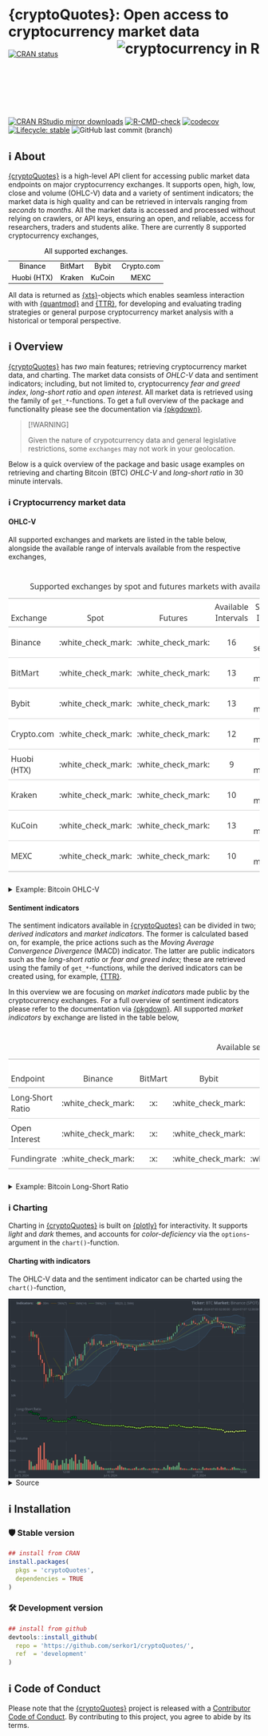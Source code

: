 
<!-- README.md is generated from README.Rmd. Please edit that file -->

# {cryptoQuotes}: Open access to cryptocurrency market data <a href="https://serkor1.github.io/cryptoQuotes/"><img src="man/figures/logo.png" align="right" height="154" alt="cryptocurrency in R"/></a>

<!-- badges: start -->

[![CRAN
status](https://www.r-pkg.org/badges/version/cryptoQuotes)](https://CRAN.R-project.org/package=cryptoQuotes)
[![CRAN RStudio mirror
downloads](https://cranlogs.r-pkg.org/badges/last-month/cryptoQuotes?color=blue)](https://r-pkg.org/pkg/cryptoQuotes)
[![R-CMD-check](https://github.com/serkor1/cryptoQuotes/actions/workflows/R-CMD-check.yaml/badge.svg)](https://github.com/serkor1/cryptoQuotes/actions/workflows/R-CMD-check.yaml)
[![codecov](https://codecov.io/gh/serkor1/cryptoQuotes/graph/badge.svg?token=D7NF1BPVL5)](https://app.codecov.io/gh/serkor1/cryptoQuotes)
[![Lifecycle:
stable](https://img.shields.io/badge/lifecycle-stable-brightgreen.svg)](https://lifecycle.r-lib.org/articles/stages.html#stable)
![GitHub last commit
(branch)](https://img.shields.io/github/last-commit/serkor1/cryptoQuotes/development)
<!-- badges: end -->

## :information_source: About

[{cryptoQuotes}](https://serkor1.github.io/cryptoQuotes/) is a
high-level API client for accessing public market data endpoints on
major cryptocurrency exchanges. It supports open, high, low, close and
volume (OHLC-V) data and a variety of sentiment indicators; the market
data is high quality and can be retrieved in intervals ranging from
*seconds* to *months*. All the market data is accessed and processed
without relying on crawlers, or API keys, ensuring an open, and
reliable, access for researchers, traders and students alike. There are
currently 8 supported cryptocurrency exchanges,

<div align="center">

<table style="width:100%; color: black; margin-left: auto; margin-right: auto;" class="table">
<caption>
All supported exchanges.
</caption>
<tbody>
<tr>
<td style="text-align:center;">
Binance
</td>
<td style="text-align:center;">
BitMart
</td>
<td style="text-align:center;">
Bybit
</td>
<td style="text-align:center;">
Crypto.com
</td>
</tr>
<tr>
<td style="text-align:center;">
Huobi (HTX)
</td>
<td style="text-align:center;">
Kraken
</td>
<td style="text-align:center;">
KuCoin
</td>
<td style="text-align:center;">
MEXC
</td>
</tr>
</tbody>
</table>

</div>

All data is returned as
[{xts}](https://github.com/joshuaulrich/xts)-objects which enables
seamless interaction with with
[{quantmod}](https://github.com/joshuaulrich/quantmod) and
[{TTR}](https://github.com/joshuaulrich/TTR), for developing and
evaluating trading strategies or general purpose cryptocurrency market
analysis with a historical or temporal perspective.

## :information_source: Overview

[{cryptoQuotes}](https://serkor1.github.io/cryptoQuotes/) has *two* main
features; retrieving cryptocurrency market data, and charting. The
market data consists of *OHLC-V* data and sentiment indicators;
including, but not limited to, cryptocurrency *fear and greed index*,
*long-short ratio* and *open interest*. All market data is retrieved
using the family of `get_*`-functions. To get a full overview of the
package and functionality please see the documentation via
[{pkgdown}](https://serkor1.github.io/cryptoQuotes/).

> \[!WARNING\]
>
> Given the nature of crypotcurrency data and general legislative
> restrictions, some `exchanges` may not work in your geolocation.

Below is a quick overview of the package and basic usage examples on
retrieving and charting Bitcoin (BTC) *OHLC-V* and *long-short ratio* in
30 minute intervals.

### :information_source: Cryptocurrency market data

#### OHLC-V

All supported exchanges and markets are listed in the table below,
alongside the available range of intervals available from the respective
exchanges,

<div align="center">

<div id="psmyhlxmwj" style="padding-left:0px;padding-right:0px;padding-top:10px;padding-bottom:10px;overflow-x:auto;overflow-y:auto;width:auto;height:auto;">
  &#10;  <table class="gt_table" data-quarto-disable-processing="false" data-quarto-bootstrap="false" style="-webkit-font-smoothing: antialiased; -moz-osx-font-smoothing: grayscale; font-family: system-ui, 'Segoe UI', Roboto, Helvetica, Arial, sans-serif, 'Apple Color Emoji', 'Segoe UI Emoji', 'Segoe UI Symbol', 'Noto Color Emoji'; display: table; border-collapse: collapse; line-height: normal; margin-left: auto; margin-right: auto; color: #333333; font-size: 16px; font-weight: normal; font-style: normal; background-color: #FFFFFF; width: auto; border-top-style: solid; border-top-width: 2px; border-top-color: #A8A8A8; border-right-style: none; border-right-width: 2px; border-right-color: #D3D3D3; border-bottom-style: solid; border-bottom-width: 2px; border-bottom-color: #A8A8A8; border-left-style: none; border-left-width: 2px; border-left-color: #D3D3D3;" bgcolor="#FFFFFF">
  <caption>Supported exchanges by spot and futures markets with available intervals.</caption>
  <thead style="border-style: none;">
    <tr class="gt_col_headings" style="border-style: none; border-top-style: solid; border-top-width: 2px; border-top-color: #D3D3D3; border-bottom-style: solid; border-bottom-width: 2px; border-bottom-color: #D3D3D3; border-left-style: none; border-left-width: 1px; border-left-color: #D3D3D3; border-right-style: none; border-right-width: 1px; border-right-color: #D3D3D3;">
      <th class="gt_col_heading gt_columns_bottom_border gt_left" rowspan="1" colspan="1" scope="col" id="Exchange" style="border-style: none; color: #333333; background-color: #FFFFFF; font-size: 100%; font-weight: normal; text-transform: inherit; border-left-style: none; border-left-width: 1px; border-left-color: #D3D3D3; border-right-style: none; border-right-width: 1px; border-right-color: #D3D3D3; vertical-align: bottom; padding-top: 5px; padding-bottom: 6px; padding-left: 5px; padding-right: 5px; overflow-x: hidden; text-align: left;" bgcolor="#FFFFFF" valign="bottom" align="left">Exchange</th>
      <th class="gt_col_heading gt_columns_bottom_border gt_center" rowspan="1" colspan="1" scope="col" id="Spot" style="border-style: none; color: #333333; background-color: #FFFFFF; font-size: 100%; font-weight: normal; text-transform: inherit; border-left-style: none; border-left-width: 1px; border-left-color: #D3D3D3; border-right-style: none; border-right-width: 1px; border-right-color: #D3D3D3; vertical-align: bottom; padding-top: 5px; padding-bottom: 6px; padding-left: 5px; padding-right: 5px; overflow-x: hidden; text-align: center;" bgcolor="#FFFFFF" valign="bottom" align="center">Spot</th>
      <th class="gt_col_heading gt_columns_bottom_border gt_center" rowspan="1" colspan="1" scope="col" id="Futures" style="border-style: none; color: #333333; background-color: #FFFFFF; font-size: 100%; font-weight: normal; text-transform: inherit; border-left-style: none; border-left-width: 1px; border-left-color: #D3D3D3; border-right-style: none; border-right-width: 1px; border-right-color: #D3D3D3; vertical-align: bottom; padding-top: 5px; padding-bottom: 6px; padding-left: 5px; padding-right: 5px; overflow-x: hidden; text-align: center;" bgcolor="#FFFFFF" valign="bottom" align="center">Futures</th>
      <th class="gt_col_heading gt_columns_bottom_border gt_center" rowspan="1" colspan="1" scope="col" id="Available Intervals" style="border-style: none; color: #333333; background-color: #FFFFFF; font-size: 100%; font-weight: normal; text-transform: inherit; border-left-style: none; border-left-width: 1px; border-left-color: #D3D3D3; border-right-style: none; border-right-width: 1px; border-right-color: #D3D3D3; vertical-align: bottom; padding-top: 5px; padding-bottom: 6px; padding-left: 5px; padding-right: 5px; overflow-x: hidden; text-align: center;" bgcolor="#FFFFFF" valign="bottom" align="center">Available Intervals</th>
      <th class="gt_col_heading gt_columns_bottom_border gt_center" rowspan="1" colspan="1" scope="col" id="Smallest Interval" style="border-style: none; color: #333333; background-color: #FFFFFF; font-size: 100%; font-weight: normal; text-transform: inherit; border-left-style: none; border-left-width: 1px; border-left-color: #D3D3D3; border-right-style: none; border-right-width: 1px; border-right-color: #D3D3D3; vertical-align: bottom; padding-top: 5px; padding-bottom: 6px; padding-left: 5px; padding-right: 5px; overflow-x: hidden; text-align: center;" bgcolor="#FFFFFF" valign="bottom" align="center">Smallest Interval</th>
      <th class="gt_col_heading gt_columns_bottom_border gt_center" rowspan="1" colspan="1" scope="col" id="Biggest Interval" style="border-style: none; color: #333333; background-color: #FFFFFF; font-size: 100%; font-weight: normal; text-transform: inherit; border-left-style: none; border-left-width: 1px; border-left-color: #D3D3D3; border-right-style: none; border-right-width: 1px; border-right-color: #D3D3D3; vertical-align: bottom; padding-top: 5px; padding-bottom: 6px; padding-left: 5px; padding-right: 5px; overflow-x: hidden; text-align: center;" bgcolor="#FFFFFF" valign="bottom" align="center">Biggest Interval</th>
    </tr>
  </thead>
  <tbody class="gt_table_body" style="border-style: none; border-top-style: solid; border-top-width: 2px; border-top-color: #D3D3D3; border-bottom-style: solid; border-bottom-width: 2px; border-bottom-color: #D3D3D3;">
    <tr style="border-style: none;"><td headers="Exchange" class="gt_row gt_left" style="border-style: none; padding-top: 8px; padding-bottom: 8px; padding-left: 5px; padding-right: 5px; margin: 10px; border-top-style: solid; border-top-width: 1px; border-top-color: #D3D3D3; border-left-style: none; border-left-width: 1px; border-left-color: #D3D3D3; border-right-style: none; border-right-width: 1px; border-right-color: #D3D3D3; vertical-align: middle; overflow-x: hidden; text-align: left;" valign="middle" align="left"><div class="gt_from_md"><p style="margin: 0; padding: 0; margin-top: 0; margin-bottom: 0;">Binance</p>
</div></td>
<td headers="Spot" class="gt_row gt_center" style="border-style: none; padding-top: 8px; padding-bottom: 8px; padding-left: 5px; padding-right: 5px; margin: 10px; border-top-style: solid; border-top-width: 1px; border-top-color: #D3D3D3; border-left-style: none; border-left-width: 1px; border-left-color: #D3D3D3; border-right-style: none; border-right-width: 1px; border-right-color: #D3D3D3; vertical-align: middle; overflow-x: hidden; text-align: center;" valign="middle" align="center"><div class="gt_from_md"><p style="margin: 0; padding: 0; margin-top: 0; margin-bottom: 0;">:white_check_mark:</p>
</div></td>
<td headers="Futures" class="gt_row gt_center" style="border-style: none; padding-top: 8px; padding-bottom: 8px; padding-left: 5px; padding-right: 5px; margin: 10px; border-top-style: solid; border-top-width: 1px; border-top-color: #D3D3D3; border-left-style: none; border-left-width: 1px; border-left-color: #D3D3D3; border-right-style: none; border-right-width: 1px; border-right-color: #D3D3D3; vertical-align: middle; overflow-x: hidden; text-align: center;" valign="middle" align="center"><div class="gt_from_md"><p style="margin: 0; padding: 0; margin-top: 0; margin-bottom: 0;">:white_check_mark:</p>
</div></td>
<td headers="Available.Intervals" class="gt_row gt_center" style="border-style: none; padding-top: 8px; padding-bottom: 8px; padding-left: 5px; padding-right: 5px; margin: 10px; border-top-style: solid; border-top-width: 1px; border-top-color: #D3D3D3; border-left-style: none; border-left-width: 1px; border-left-color: #D3D3D3; border-right-style: none; border-right-width: 1px; border-right-color: #D3D3D3; vertical-align: middle; overflow-x: hidden; text-align: center;" valign="middle" align="center"><div class="gt_from_md"><p style="margin: 0; padding: 0; margin-top: 0; margin-bottom: 0;">16</p>
</div></td>
<td headers="Smallest.Interval" class="gt_row gt_center" style="border-style: none; padding-top: 8px; padding-bottom: 8px; padding-left: 5px; padding-right: 5px; margin: 10px; border-top-style: solid; border-top-width: 1px; border-top-color: #D3D3D3; border-left-style: none; border-left-width: 1px; border-left-color: #D3D3D3; border-right-style: none; border-right-width: 1px; border-right-color: #D3D3D3; vertical-align: middle; overflow-x: hidden; text-align: center;" valign="middle" align="center"><div class="gt_from_md"><p style="margin: 0; padding: 0; margin-top: 0; margin-bottom: 0;">1 second(s)</p>
</div></td>
<td headers="Biggest.Interval" class="gt_row gt_center" style="border-style: none; padding-top: 8px; padding-bottom: 8px; padding-left: 5px; padding-right: 5px; margin: 10px; border-top-style: solid; border-top-width: 1px; border-top-color: #D3D3D3; border-left-style: none; border-left-width: 1px; border-left-color: #D3D3D3; border-right-style: none; border-right-width: 1px; border-right-color: #D3D3D3; vertical-align: middle; overflow-x: hidden; text-align: center;" valign="middle" align="center"><div class="gt_from_md"><p style="margin: 0; padding: 0; margin-top: 0; margin-bottom: 0;">1 month(s)</p>
</div></td></tr>
    <tr style="border-style: none;"><td headers="Exchange" class="gt_row gt_left" style="border-style: none; padding-top: 8px; padding-bottom: 8px; padding-left: 5px; padding-right: 5px; margin: 10px; border-top-style: solid; border-top-width: 1px; border-top-color: #D3D3D3; border-left-style: none; border-left-width: 1px; border-left-color: #D3D3D3; border-right-style: none; border-right-width: 1px; border-right-color: #D3D3D3; vertical-align: middle; overflow-x: hidden; text-align: left;" valign="middle" align="left"><div class="gt_from_md"><p style="margin: 0; padding: 0; margin-top: 0; margin-bottom: 0;">BitMart</p>
</div></td>
<td headers="Spot" class="gt_row gt_center" style="border-style: none; padding-top: 8px; padding-bottom: 8px; padding-left: 5px; padding-right: 5px; margin: 10px; border-top-style: solid; border-top-width: 1px; border-top-color: #D3D3D3; border-left-style: none; border-left-width: 1px; border-left-color: #D3D3D3; border-right-style: none; border-right-width: 1px; border-right-color: #D3D3D3; vertical-align: middle; overflow-x: hidden; text-align: center;" valign="middle" align="center"><div class="gt_from_md"><p style="margin: 0; padding: 0; margin-top: 0; margin-bottom: 0;">:white_check_mark:</p>
</div></td>
<td headers="Futures" class="gt_row gt_center" style="border-style: none; padding-top: 8px; padding-bottom: 8px; padding-left: 5px; padding-right: 5px; margin: 10px; border-top-style: solid; border-top-width: 1px; border-top-color: #D3D3D3; border-left-style: none; border-left-width: 1px; border-left-color: #D3D3D3; border-right-style: none; border-right-width: 1px; border-right-color: #D3D3D3; vertical-align: middle; overflow-x: hidden; text-align: center;" valign="middle" align="center"><div class="gt_from_md"><p style="margin: 0; padding: 0; margin-top: 0; margin-bottom: 0;">:white_check_mark:</p>
</div></td>
<td headers="Available.Intervals" class="gt_row gt_center" style="border-style: none; padding-top: 8px; padding-bottom: 8px; padding-left: 5px; padding-right: 5px; margin: 10px; border-top-style: solid; border-top-width: 1px; border-top-color: #D3D3D3; border-left-style: none; border-left-width: 1px; border-left-color: #D3D3D3; border-right-style: none; border-right-width: 1px; border-right-color: #D3D3D3; vertical-align: middle; overflow-x: hidden; text-align: center;" valign="middle" align="center"><div class="gt_from_md"><p style="margin: 0; padding: 0; margin-top: 0; margin-bottom: 0;">13</p>
</div></td>
<td headers="Smallest.Interval" class="gt_row gt_center" style="border-style: none; padding-top: 8px; padding-bottom: 8px; padding-left: 5px; padding-right: 5px; margin: 10px; border-top-style: solid; border-top-width: 1px; border-top-color: #D3D3D3; border-left-style: none; border-left-width: 1px; border-left-color: #D3D3D3; border-right-style: none; border-right-width: 1px; border-right-color: #D3D3D3; vertical-align: middle; overflow-x: hidden; text-align: center;" valign="middle" align="center"><div class="gt_from_md"><p style="margin: 0; padding: 0; margin-top: 0; margin-bottom: 0;">1 minute(s)</p>
</div></td>
<td headers="Biggest.Interval" class="gt_row gt_center" style="border-style: none; padding-top: 8px; padding-bottom: 8px; padding-left: 5px; padding-right: 5px; margin: 10px; border-top-style: solid; border-top-width: 1px; border-top-color: #D3D3D3; border-left-style: none; border-left-width: 1px; border-left-color: #D3D3D3; border-right-style: none; border-right-width: 1px; border-right-color: #D3D3D3; vertical-align: middle; overflow-x: hidden; text-align: center;" valign="middle" align="center"><div class="gt_from_md"><p style="margin: 0; padding: 0; margin-top: 0; margin-bottom: 0;">1 week(s)</p>
</div></td></tr>
    <tr style="border-style: none;"><td headers="Exchange" class="gt_row gt_left" style="border-style: none; padding-top: 8px; padding-bottom: 8px; padding-left: 5px; padding-right: 5px; margin: 10px; border-top-style: solid; border-top-width: 1px; border-top-color: #D3D3D3; border-left-style: none; border-left-width: 1px; border-left-color: #D3D3D3; border-right-style: none; border-right-width: 1px; border-right-color: #D3D3D3; vertical-align: middle; overflow-x: hidden; text-align: left;" valign="middle" align="left"><div class="gt_from_md"><p style="margin: 0; padding: 0; margin-top: 0; margin-bottom: 0;">Bybit</p>
</div></td>
<td headers="Spot" class="gt_row gt_center" style="border-style: none; padding-top: 8px; padding-bottom: 8px; padding-left: 5px; padding-right: 5px; margin: 10px; border-top-style: solid; border-top-width: 1px; border-top-color: #D3D3D3; border-left-style: none; border-left-width: 1px; border-left-color: #D3D3D3; border-right-style: none; border-right-width: 1px; border-right-color: #D3D3D3; vertical-align: middle; overflow-x: hidden; text-align: center;" valign="middle" align="center"><div class="gt_from_md"><p style="margin: 0; padding: 0; margin-top: 0; margin-bottom: 0;">:white_check_mark:</p>
</div></td>
<td headers="Futures" class="gt_row gt_center" style="border-style: none; padding-top: 8px; padding-bottom: 8px; padding-left: 5px; padding-right: 5px; margin: 10px; border-top-style: solid; border-top-width: 1px; border-top-color: #D3D3D3; border-left-style: none; border-left-width: 1px; border-left-color: #D3D3D3; border-right-style: none; border-right-width: 1px; border-right-color: #D3D3D3; vertical-align: middle; overflow-x: hidden; text-align: center;" valign="middle" align="center"><div class="gt_from_md"><p style="margin: 0; padding: 0; margin-top: 0; margin-bottom: 0;">:white_check_mark:</p>
</div></td>
<td headers="Available.Intervals" class="gt_row gt_center" style="border-style: none; padding-top: 8px; padding-bottom: 8px; padding-left: 5px; padding-right: 5px; margin: 10px; border-top-style: solid; border-top-width: 1px; border-top-color: #D3D3D3; border-left-style: none; border-left-width: 1px; border-left-color: #D3D3D3; border-right-style: none; border-right-width: 1px; border-right-color: #D3D3D3; vertical-align: middle; overflow-x: hidden; text-align: center;" valign="middle" align="center"><div class="gt_from_md"><p style="margin: 0; padding: 0; margin-top: 0; margin-bottom: 0;">13</p>
</div></td>
<td headers="Smallest.Interval" class="gt_row gt_center" style="border-style: none; padding-top: 8px; padding-bottom: 8px; padding-left: 5px; padding-right: 5px; margin: 10px; border-top-style: solid; border-top-width: 1px; border-top-color: #D3D3D3; border-left-style: none; border-left-width: 1px; border-left-color: #D3D3D3; border-right-style: none; border-right-width: 1px; border-right-color: #D3D3D3; vertical-align: middle; overflow-x: hidden; text-align: center;" valign="middle" align="center"><div class="gt_from_md"><p style="margin: 0; padding: 0; margin-top: 0; margin-bottom: 0;">1 minute(s)</p>
</div></td>
<td headers="Biggest.Interval" class="gt_row gt_center" style="border-style: none; padding-top: 8px; padding-bottom: 8px; padding-left: 5px; padding-right: 5px; margin: 10px; border-top-style: solid; border-top-width: 1px; border-top-color: #D3D3D3; border-left-style: none; border-left-width: 1px; border-left-color: #D3D3D3; border-right-style: none; border-right-width: 1px; border-right-color: #D3D3D3; vertical-align: middle; overflow-x: hidden; text-align: center;" valign="middle" align="center"><div class="gt_from_md"><p style="margin: 0; padding: 0; margin-top: 0; margin-bottom: 0;">1 month(s)</p>
</div></td></tr>
    <tr style="border-style: none;"><td headers="Exchange" class="gt_row gt_left" style="border-style: none; padding-top: 8px; padding-bottom: 8px; padding-left: 5px; padding-right: 5px; margin: 10px; border-top-style: solid; border-top-width: 1px; border-top-color: #D3D3D3; border-left-style: none; border-left-width: 1px; border-left-color: #D3D3D3; border-right-style: none; border-right-width: 1px; border-right-color: #D3D3D3; vertical-align: middle; overflow-x: hidden; text-align: left;" valign="middle" align="left"><div class="gt_from_md"><p style="margin: 0; padding: 0; margin-top: 0; margin-bottom: 0;">Crypto.com</p>
</div></td>
<td headers="Spot" class="gt_row gt_center" style="border-style: none; padding-top: 8px; padding-bottom: 8px; padding-left: 5px; padding-right: 5px; margin: 10px; border-top-style: solid; border-top-width: 1px; border-top-color: #D3D3D3; border-left-style: none; border-left-width: 1px; border-left-color: #D3D3D3; border-right-style: none; border-right-width: 1px; border-right-color: #D3D3D3; vertical-align: middle; overflow-x: hidden; text-align: center;" valign="middle" align="center"><div class="gt_from_md"><p style="margin: 0; padding: 0; margin-top: 0; margin-bottom: 0;">:white_check_mark:</p>
</div></td>
<td headers="Futures" class="gt_row gt_center" style="border-style: none; padding-top: 8px; padding-bottom: 8px; padding-left: 5px; padding-right: 5px; margin: 10px; border-top-style: solid; border-top-width: 1px; border-top-color: #D3D3D3; border-left-style: none; border-left-width: 1px; border-left-color: #D3D3D3; border-right-style: none; border-right-width: 1px; border-right-color: #D3D3D3; vertical-align: middle; overflow-x: hidden; text-align: center;" valign="middle" align="center"><div class="gt_from_md"><p style="margin: 0; padding: 0; margin-top: 0; margin-bottom: 0;">:white_check_mark:</p>
</div></td>
<td headers="Available.Intervals" class="gt_row gt_center" style="border-style: none; padding-top: 8px; padding-bottom: 8px; padding-left: 5px; padding-right: 5px; margin: 10px; border-top-style: solid; border-top-width: 1px; border-top-color: #D3D3D3; border-left-style: none; border-left-width: 1px; border-left-color: #D3D3D3; border-right-style: none; border-right-width: 1px; border-right-color: #D3D3D3; vertical-align: middle; overflow-x: hidden; text-align: center;" valign="middle" align="center"><div class="gt_from_md"><p style="margin: 0; padding: 0; margin-top: 0; margin-bottom: 0;">12</p>
</div></td>
<td headers="Smallest.Interval" class="gt_row gt_center" style="border-style: none; padding-top: 8px; padding-bottom: 8px; padding-left: 5px; padding-right: 5px; margin: 10px; border-top-style: solid; border-top-width: 1px; border-top-color: #D3D3D3; border-left-style: none; border-left-width: 1px; border-left-color: #D3D3D3; border-right-style: none; border-right-width: 1px; border-right-color: #D3D3D3; vertical-align: middle; overflow-x: hidden; text-align: center;" valign="middle" align="center"><div class="gt_from_md"><p style="margin: 0; padding: 0; margin-top: 0; margin-bottom: 0;">1 minute(s)</p>
</div></td>
<td headers="Biggest.Interval" class="gt_row gt_center" style="border-style: none; padding-top: 8px; padding-bottom: 8px; padding-left: 5px; padding-right: 5px; margin: 10px; border-top-style: solid; border-top-width: 1px; border-top-color: #D3D3D3; border-left-style: none; border-left-width: 1px; border-left-color: #D3D3D3; border-right-style: none; border-right-width: 1px; border-right-color: #D3D3D3; vertical-align: middle; overflow-x: hidden; text-align: center;" valign="middle" align="center"><div class="gt_from_md"><p style="margin: 0; padding: 0; margin-top: 0; margin-bottom: 0;">1 month(s)</p>
</div></td></tr>
    <tr style="border-style: none;"><td headers="Exchange" class="gt_row gt_left" style="border-style: none; padding-top: 8px; padding-bottom: 8px; padding-left: 5px; padding-right: 5px; margin: 10px; border-top-style: solid; border-top-width: 1px; border-top-color: #D3D3D3; border-left-style: none; border-left-width: 1px; border-left-color: #D3D3D3; border-right-style: none; border-right-width: 1px; border-right-color: #D3D3D3; vertical-align: middle; overflow-x: hidden; text-align: left;" valign="middle" align="left"><div class="gt_from_md"><p style="margin: 0; padding: 0; margin-top: 0; margin-bottom: 0;">Huobi (HTX)</p>
</div></td>
<td headers="Spot" class="gt_row gt_center" style="border-style: none; padding-top: 8px; padding-bottom: 8px; padding-left: 5px; padding-right: 5px; margin: 10px; border-top-style: solid; border-top-width: 1px; border-top-color: #D3D3D3; border-left-style: none; border-left-width: 1px; border-left-color: #D3D3D3; border-right-style: none; border-right-width: 1px; border-right-color: #D3D3D3; vertical-align: middle; overflow-x: hidden; text-align: center;" valign="middle" align="center"><div class="gt_from_md"><p style="margin: 0; padding: 0; margin-top: 0; margin-bottom: 0;">:white_check_mark:</p>
</div></td>
<td headers="Futures" class="gt_row gt_center" style="border-style: none; padding-top: 8px; padding-bottom: 8px; padding-left: 5px; padding-right: 5px; margin: 10px; border-top-style: solid; border-top-width: 1px; border-top-color: #D3D3D3; border-left-style: none; border-left-width: 1px; border-left-color: #D3D3D3; border-right-style: none; border-right-width: 1px; border-right-color: #D3D3D3; vertical-align: middle; overflow-x: hidden; text-align: center;" valign="middle" align="center"><div class="gt_from_md"><p style="margin: 0; padding: 0; margin-top: 0; margin-bottom: 0;">:white_check_mark:</p>
</div></td>
<td headers="Available.Intervals" class="gt_row gt_center" style="border-style: none; padding-top: 8px; padding-bottom: 8px; padding-left: 5px; padding-right: 5px; margin: 10px; border-top-style: solid; border-top-width: 1px; border-top-color: #D3D3D3; border-left-style: none; border-left-width: 1px; border-left-color: #D3D3D3; border-right-style: none; border-right-width: 1px; border-right-color: #D3D3D3; vertical-align: middle; overflow-x: hidden; text-align: center;" valign="middle" align="center"><div class="gt_from_md"><p style="margin: 0; padding: 0; margin-top: 0; margin-bottom: 0;">9</p>
</div></td>
<td headers="Smallest.Interval" class="gt_row gt_center" style="border-style: none; padding-top: 8px; padding-bottom: 8px; padding-left: 5px; padding-right: 5px; margin: 10px; border-top-style: solid; border-top-width: 1px; border-top-color: #D3D3D3; border-left-style: none; border-left-width: 1px; border-left-color: #D3D3D3; border-right-style: none; border-right-width: 1px; border-right-color: #D3D3D3; vertical-align: middle; overflow-x: hidden; text-align: center;" valign="middle" align="center"><div class="gt_from_md"><p style="margin: 0; padding: 0; margin-top: 0; margin-bottom: 0;">1 minute(s)</p>
</div></td>
<td headers="Biggest.Interval" class="gt_row gt_center" style="border-style: none; padding-top: 8px; padding-bottom: 8px; padding-left: 5px; padding-right: 5px; margin: 10px; border-top-style: solid; border-top-width: 1px; border-top-color: #D3D3D3; border-left-style: none; border-left-width: 1px; border-left-color: #D3D3D3; border-right-style: none; border-right-width: 1px; border-right-color: #D3D3D3; vertical-align: middle; overflow-x: hidden; text-align: center;" valign="middle" align="center"><div class="gt_from_md"><p style="margin: 0; padding: 0; margin-top: 0; margin-bottom: 0;">1 month(s)</p>
</div></td></tr>
    <tr style="border-style: none;"><td headers="Exchange" class="gt_row gt_left" style="border-style: none; padding-top: 8px; padding-bottom: 8px; padding-left: 5px; padding-right: 5px; margin: 10px; border-top-style: solid; border-top-width: 1px; border-top-color: #D3D3D3; border-left-style: none; border-left-width: 1px; border-left-color: #D3D3D3; border-right-style: none; border-right-width: 1px; border-right-color: #D3D3D3; vertical-align: middle; overflow-x: hidden; text-align: left;" valign="middle" align="left"><div class="gt_from_md"><p style="margin: 0; padding: 0; margin-top: 0; margin-bottom: 0;">Kraken</p>
</div></td>
<td headers="Spot" class="gt_row gt_center" style="border-style: none; padding-top: 8px; padding-bottom: 8px; padding-left: 5px; padding-right: 5px; margin: 10px; border-top-style: solid; border-top-width: 1px; border-top-color: #D3D3D3; border-left-style: none; border-left-width: 1px; border-left-color: #D3D3D3; border-right-style: none; border-right-width: 1px; border-right-color: #D3D3D3; vertical-align: middle; overflow-x: hidden; text-align: center;" valign="middle" align="center"><div class="gt_from_md"><p style="margin: 0; padding: 0; margin-top: 0; margin-bottom: 0;">:white_check_mark:</p>
</div></td>
<td headers="Futures" class="gt_row gt_center" style="border-style: none; padding-top: 8px; padding-bottom: 8px; padding-left: 5px; padding-right: 5px; margin: 10px; border-top-style: solid; border-top-width: 1px; border-top-color: #D3D3D3; border-left-style: none; border-left-width: 1px; border-left-color: #D3D3D3; border-right-style: none; border-right-width: 1px; border-right-color: #D3D3D3; vertical-align: middle; overflow-x: hidden; text-align: center;" valign="middle" align="center"><div class="gt_from_md"><p style="margin: 0; padding: 0; margin-top: 0; margin-bottom: 0;">:white_check_mark:</p>
</div></td>
<td headers="Available.Intervals" class="gt_row gt_center" style="border-style: none; padding-top: 8px; padding-bottom: 8px; padding-left: 5px; padding-right: 5px; margin: 10px; border-top-style: solid; border-top-width: 1px; border-top-color: #D3D3D3; border-left-style: none; border-left-width: 1px; border-left-color: #D3D3D3; border-right-style: none; border-right-width: 1px; border-right-color: #D3D3D3; vertical-align: middle; overflow-x: hidden; text-align: center;" valign="middle" align="center"><div class="gt_from_md"><p style="margin: 0; padding: 0; margin-top: 0; margin-bottom: 0;">10</p>
</div></td>
<td headers="Smallest.Interval" class="gt_row gt_center" style="border-style: none; padding-top: 8px; padding-bottom: 8px; padding-left: 5px; padding-right: 5px; margin: 10px; border-top-style: solid; border-top-width: 1px; border-top-color: #D3D3D3; border-left-style: none; border-left-width: 1px; border-left-color: #D3D3D3; border-right-style: none; border-right-width: 1px; border-right-color: #D3D3D3; vertical-align: middle; overflow-x: hidden; text-align: center;" valign="middle" align="center"><div class="gt_from_md"><p style="margin: 0; padding: 0; margin-top: 0; margin-bottom: 0;">1 minute(s)</p>
</div></td>
<td headers="Biggest.Interval" class="gt_row gt_center" style="border-style: none; padding-top: 8px; padding-bottom: 8px; padding-left: 5px; padding-right: 5px; margin: 10px; border-top-style: solid; border-top-width: 1px; border-top-color: #D3D3D3; border-left-style: none; border-left-width: 1px; border-left-color: #D3D3D3; border-right-style: none; border-right-width: 1px; border-right-color: #D3D3D3; vertical-align: middle; overflow-x: hidden; text-align: center;" valign="middle" align="center"><div class="gt_from_md"><p style="margin: 0; padding: 0; margin-top: 0; margin-bottom: 0;">2 week(s)</p>
</div></td></tr>
    <tr style="border-style: none;"><td headers="Exchange" class="gt_row gt_left" style="border-style: none; padding-top: 8px; padding-bottom: 8px; padding-left: 5px; padding-right: 5px; margin: 10px; border-top-style: solid; border-top-width: 1px; border-top-color: #D3D3D3; border-left-style: none; border-left-width: 1px; border-left-color: #D3D3D3; border-right-style: none; border-right-width: 1px; border-right-color: #D3D3D3; vertical-align: middle; overflow-x: hidden; text-align: left;" valign="middle" align="left"><div class="gt_from_md"><p style="margin: 0; padding: 0; margin-top: 0; margin-bottom: 0;">KuCoin</p>
</div></td>
<td headers="Spot" class="gt_row gt_center" style="border-style: none; padding-top: 8px; padding-bottom: 8px; padding-left: 5px; padding-right: 5px; margin: 10px; border-top-style: solid; border-top-width: 1px; border-top-color: #D3D3D3; border-left-style: none; border-left-width: 1px; border-left-color: #D3D3D3; border-right-style: none; border-right-width: 1px; border-right-color: #D3D3D3; vertical-align: middle; overflow-x: hidden; text-align: center;" valign="middle" align="center"><div class="gt_from_md"><p style="margin: 0; padding: 0; margin-top: 0; margin-bottom: 0;">:white_check_mark:</p>
</div></td>
<td headers="Futures" class="gt_row gt_center" style="border-style: none; padding-top: 8px; padding-bottom: 8px; padding-left: 5px; padding-right: 5px; margin: 10px; border-top-style: solid; border-top-width: 1px; border-top-color: #D3D3D3; border-left-style: none; border-left-width: 1px; border-left-color: #D3D3D3; border-right-style: none; border-right-width: 1px; border-right-color: #D3D3D3; vertical-align: middle; overflow-x: hidden; text-align: center;" valign="middle" align="center"><div class="gt_from_md"><p style="margin: 0; padding: 0; margin-top: 0; margin-bottom: 0;">:white_check_mark:</p>
</div></td>
<td headers="Available.Intervals" class="gt_row gt_center" style="border-style: none; padding-top: 8px; padding-bottom: 8px; padding-left: 5px; padding-right: 5px; margin: 10px; border-top-style: solid; border-top-width: 1px; border-top-color: #D3D3D3; border-left-style: none; border-left-width: 1px; border-left-color: #D3D3D3; border-right-style: none; border-right-width: 1px; border-right-color: #D3D3D3; vertical-align: middle; overflow-x: hidden; text-align: center;" valign="middle" align="center"><div class="gt_from_md"><p style="margin: 0; padding: 0; margin-top: 0; margin-bottom: 0;">13</p>
</div></td>
<td headers="Smallest.Interval" class="gt_row gt_center" style="border-style: none; padding-top: 8px; padding-bottom: 8px; padding-left: 5px; padding-right: 5px; margin: 10px; border-top-style: solid; border-top-width: 1px; border-top-color: #D3D3D3; border-left-style: none; border-left-width: 1px; border-left-color: #D3D3D3; border-right-style: none; border-right-width: 1px; border-right-color: #D3D3D3; vertical-align: middle; overflow-x: hidden; text-align: center;" valign="middle" align="center"><div class="gt_from_md"><p style="margin: 0; padding: 0; margin-top: 0; margin-bottom: 0;">1 minute(s)</p>
</div></td>
<td headers="Biggest.Interval" class="gt_row gt_center" style="border-style: none; padding-top: 8px; padding-bottom: 8px; padding-left: 5px; padding-right: 5px; margin: 10px; border-top-style: solid; border-top-width: 1px; border-top-color: #D3D3D3; border-left-style: none; border-left-width: 1px; border-left-color: #D3D3D3; border-right-style: none; border-right-width: 1px; border-right-color: #D3D3D3; vertical-align: middle; overflow-x: hidden; text-align: center;" valign="middle" align="center"><div class="gt_from_md"><p style="margin: 0; padding: 0; margin-top: 0; margin-bottom: 0;">1 week(s)</p>
</div></td></tr>
    <tr style="border-style: none;"><td headers="Exchange" class="gt_row gt_left" style="border-style: none; padding-top: 8px; padding-bottom: 8px; padding-left: 5px; padding-right: 5px; margin: 10px; border-top-style: solid; border-top-width: 1px; border-top-color: #D3D3D3; border-left-style: none; border-left-width: 1px; border-left-color: #D3D3D3; border-right-style: none; border-right-width: 1px; border-right-color: #D3D3D3; vertical-align: middle; overflow-x: hidden; text-align: left;" valign="middle" align="left"><div class="gt_from_md"><p style="margin: 0; padding: 0; margin-top: 0; margin-bottom: 0;">MEXC</p>
</div></td>
<td headers="Spot" class="gt_row gt_center" style="border-style: none; padding-top: 8px; padding-bottom: 8px; padding-left: 5px; padding-right: 5px; margin: 10px; border-top-style: solid; border-top-width: 1px; border-top-color: #D3D3D3; border-left-style: none; border-left-width: 1px; border-left-color: #D3D3D3; border-right-style: none; border-right-width: 1px; border-right-color: #D3D3D3; vertical-align: middle; overflow-x: hidden; text-align: center;" valign="middle" align="center"><div class="gt_from_md"><p style="margin: 0; padding: 0; margin-top: 0; margin-bottom: 0;">:white_check_mark:</p>
</div></td>
<td headers="Futures" class="gt_row gt_center" style="border-style: none; padding-top: 8px; padding-bottom: 8px; padding-left: 5px; padding-right: 5px; margin: 10px; border-top-style: solid; border-top-width: 1px; border-top-color: #D3D3D3; border-left-style: none; border-left-width: 1px; border-left-color: #D3D3D3; border-right-style: none; border-right-width: 1px; border-right-color: #D3D3D3; vertical-align: middle; overflow-x: hidden; text-align: center;" valign="middle" align="center"><div class="gt_from_md"><p style="margin: 0; padding: 0; margin-top: 0; margin-bottom: 0;">:white_check_mark:</p>
</div></td>
<td headers="Available.Intervals" class="gt_row gt_center" style="border-style: none; padding-top: 8px; padding-bottom: 8px; padding-left: 5px; padding-right: 5px; margin: 10px; border-top-style: solid; border-top-width: 1px; border-top-color: #D3D3D3; border-left-style: none; border-left-width: 1px; border-left-color: #D3D3D3; border-right-style: none; border-right-width: 1px; border-right-color: #D3D3D3; vertical-align: middle; overflow-x: hidden; text-align: center;" valign="middle" align="center"><div class="gt_from_md"><p style="margin: 0; padding: 0; margin-top: 0; margin-bottom: 0;">10</p>
</div></td>
<td headers="Smallest.Interval" class="gt_row gt_center" style="border-style: none; padding-top: 8px; padding-bottom: 8px; padding-left: 5px; padding-right: 5px; margin: 10px; border-top-style: solid; border-top-width: 1px; border-top-color: #D3D3D3; border-left-style: none; border-left-width: 1px; border-left-color: #D3D3D3; border-right-style: none; border-right-width: 1px; border-right-color: #D3D3D3; vertical-align: middle; overflow-x: hidden; text-align: center;" valign="middle" align="center"><div class="gt_from_md"><p style="margin: 0; padding: 0; margin-top: 0; margin-bottom: 0;">1 minute(s)</p>
</div></td>
<td headers="Biggest.Interval" class="gt_row gt_center" style="border-style: none; padding-top: 8px; padding-bottom: 8px; padding-left: 5px; padding-right: 5px; margin: 10px; border-top-style: solid; border-top-width: 1px; border-top-color: #D3D3D3; border-left-style: none; border-left-width: 1px; border-left-color: #D3D3D3; border-right-style: none; border-right-width: 1px; border-right-color: #D3D3D3; vertical-align: middle; overflow-x: hidden; text-align: center;" valign="middle" align="center"><div class="gt_from_md"><p style="margin: 0; padding: 0; margin-top: 0; margin-bottom: 0;">1 month(s)</p>
</div></td></tr>
  </tbody>
  &#10;  
</table>
</div>

</div>

<details>
<summary>
Example: Bitcoin OHLC-V
</summary>

Get USDT denominated Bitcoin (BTC) on the spot market from Binance in
`30m`-intervals using the `get_quote()`-function,

``` r
## BTC OHLC prices
## from Binance spot market
## in 30 minute intervals
BTC <- cryptoQuotes::get_quote(
  ticker   = 'BTCUSDT',
  source   = 'binance',
  futures  = FALSE,
  interval = '30m',
  from     = Sys.Date() - 2
)
```

<div align="center">

<table style="width:100%; color: black; margin-left: auto; margin-right: auto;" class="table">
<caption>
Bitcoin (BTC) OHLC-V data
</caption>
<thead>
<tr>
<th style="text-align:left;">
index
</th>
<th style="text-align:center;">
open
</th>
<th style="text-align:center;">
high
</th>
<th style="text-align:center;">
low
</th>
<th style="text-align:center;">
close
</th>
<th style="text-align:left;">
volume
</th>
</tr>
</thead>
<tbody>
<tr>
<td style="text-align:left;">
2024-07-07 10:00:00
</td>
<td style="text-align:center;">
57369.99
</td>
<td style="text-align:center;">
57540
</td>
<td style="text-align:center;">
57369.98
</td>
<td style="text-align:center;">
57485.12
</td>
<td style="text-align:left;">
352.10478
</td>
</tr>
<tr>
<td style="text-align:left;">
2024-07-07 10:30:00
</td>
<td style="text-align:center;">
57485.12
</td>
<td style="text-align:center;">
57661.58
</td>
<td style="text-align:center;">
57439.99
</td>
<td style="text-align:center;">
57650.45
</td>
<td style="text-align:left;">
355.56531
</td>
</tr>
<tr>
<td style="text-align:left;">
2024-07-07 11:00:00
</td>
<td style="text-align:center;">
57650.45
</td>
<td style="text-align:center;">
57720.35
</td>
<td style="text-align:center;">
57565.94
</td>
<td style="text-align:center;">
57702.01
</td>
<td style="text-align:left;">
265.19989
</td>
</tr>
<tr>
<td style="text-align:left;">
2024-07-07 11:30:00
</td>
<td style="text-align:center;">
57702
</td>
<td style="text-align:center;">
57733.99
</td>
<td style="text-align:center;">
57602
</td>
<td style="text-align:center;">
57733.4
</td>
<td style="text-align:left;">
143.65146
</td>
</tr>
<tr>
<td style="text-align:left;">
2024-07-07 12:00:00
</td>
<td style="text-align:center;">
57733.41
</td>
<td style="text-align:center;">
57783.8
</td>
<td style="text-align:center;">
57584.01
</td>
<td style="text-align:center;">
57746
</td>
<td style="text-align:left;">
210.40092
</td>
</tr>
<tr>
<td style="text-align:left;">
2024-07-07 12:30:00
</td>
<td style="text-align:center;">
57745.99
</td>
<td style="text-align:center;">
57911.71
</td>
<td style="text-align:center;">
57745.99
</td>
<td style="text-align:center;">
57751.47
</td>
<td style="text-align:left;">
186.96287
</td>
</tr>
</tbody>
</table>

</div>

------------------------------------------------------------------------

</details>

#### Sentiment indicators

The sentiment indicators available in
[{cryptoQuotes}](https://serkor1.github.io/cryptoQuotes/) can be divided
in two; *derived indicators* and *market indicators*. The former is
calculated based on, for example, the price actions such as the *Moving
Average Convergence Divergence* (MACD) indicator. The latter are public
indicators such as the *long-short ratio* or *fear and greed index*;
these are retrieved using the family of `get_*`-functions, while the
derived indicators can be created using, for example,
[{TTR}](https://github.com/joshuaulrich/TTR).

In this overview we are focusing on *market indicators* made public by
the cryptocurrency exchanges. For a full overview of sentiment
indicators please refer to the documentation via
[{pkgdown}](https://serkor1.github.io/cryptoQuotes/). All supported
*market indicators* by exchange are listed in the table below,

<div align="center">

<div id="efckmrneey" style="padding-left:0px;padding-right:0px;padding-top:10px;padding-bottom:10px;overflow-x:auto;overflow-y:auto;width:auto;height:auto;">
  &#10;  <table class="gt_table" data-quarto-disable-processing="false" data-quarto-bootstrap="false" style="-webkit-font-smoothing: antialiased; -moz-osx-font-smoothing: grayscale; font-family: system-ui, 'Segoe UI', Roboto, Helvetica, Arial, sans-serif, 'Apple Color Emoji', 'Segoe UI Emoji', 'Segoe UI Symbol', 'Noto Color Emoji'; display: table; border-collapse: collapse; line-height: normal; margin-left: auto; margin-right: auto; color: #333333; font-size: 16px; font-weight: normal; font-style: normal; background-color: #FFFFFF; width: auto; border-top-style: solid; border-top-width: 2px; border-top-color: #A8A8A8; border-right-style: none; border-right-width: 2px; border-right-color: #D3D3D3; border-bottom-style: solid; border-bottom-width: 2px; border-bottom-color: #A8A8A8; border-left-style: none; border-left-width: 2px; border-left-color: #D3D3D3;" bgcolor="#FFFFFF">
  <caption>Available sentiment indicators by exchange</caption>
  <thead style="border-style: none;">
    <tr class="gt_col_headings" style="border-style: none; border-top-style: solid; border-top-width: 2px; border-top-color: #D3D3D3; border-bottom-style: solid; border-bottom-width: 2px; border-bottom-color: #D3D3D3; border-left-style: none; border-left-width: 1px; border-left-color: #D3D3D3; border-right-style: none; border-right-width: 1px; border-right-color: #D3D3D3;">
      <th class="gt_col_heading gt_columns_bottom_border gt_left" rowspan="1" colspan="1" scope="col" id="Endpoint" style="border-style: none; color: #333333; background-color: #FFFFFF; font-size: 100%; font-weight: normal; text-transform: inherit; border-left-style: none; border-left-width: 1px; border-left-color: #D3D3D3; border-right-style: none; border-right-width: 1px; border-right-color: #D3D3D3; vertical-align: bottom; padding-top: 5px; padding-bottom: 6px; padding-left: 5px; padding-right: 5px; overflow-x: hidden; text-align: left;" bgcolor="#FFFFFF" valign="bottom" align="left">Endpoint</th>
      <th class="gt_col_heading gt_columns_bottom_border gt_center" rowspan="1" colspan="1" scope="col" id="Binance" style="border-style: none; color: #333333; background-color: #FFFFFF; font-size: 100%; font-weight: normal; text-transform: inherit; border-left-style: none; border-left-width: 1px; border-left-color: #D3D3D3; border-right-style: none; border-right-width: 1px; border-right-color: #D3D3D3; vertical-align: bottom; padding-top: 5px; padding-bottom: 6px; padding-left: 5px; padding-right: 5px; overflow-x: hidden; text-align: center;" bgcolor="#FFFFFF" valign="bottom" align="center">Binance</th>
      <th class="gt_col_heading gt_columns_bottom_border gt_center" rowspan="1" colspan="1" scope="col" id="BitMart" style="border-style: none; color: #333333; background-color: #FFFFFF; font-size: 100%; font-weight: normal; text-transform: inherit; border-left-style: none; border-left-width: 1px; border-left-color: #D3D3D3; border-right-style: none; border-right-width: 1px; border-right-color: #D3D3D3; vertical-align: bottom; padding-top: 5px; padding-bottom: 6px; padding-left: 5px; padding-right: 5px; overflow-x: hidden; text-align: center;" bgcolor="#FFFFFF" valign="bottom" align="center">BitMart</th>
      <th class="gt_col_heading gt_columns_bottom_border gt_center" rowspan="1" colspan="1" scope="col" id="Bybit" style="border-style: none; color: #333333; background-color: #FFFFFF; font-size: 100%; font-weight: normal; text-transform: inherit; border-left-style: none; border-left-width: 1px; border-left-color: #D3D3D3; border-right-style: none; border-right-width: 1px; border-right-color: #D3D3D3; vertical-align: bottom; padding-top: 5px; padding-bottom: 6px; padding-left: 5px; padding-right: 5px; overflow-x: hidden; text-align: center;" bgcolor="#FFFFFF" valign="bottom" align="center">Bybit</th>
      <th class="gt_col_heading gt_columns_bottom_border gt_center" rowspan="1" colspan="1" scope="col" id="Crypto.com" style="border-style: none; color: #333333; background-color: #FFFFFF; font-size: 100%; font-weight: normal; text-transform: inherit; border-left-style: none; border-left-width: 1px; border-left-color: #D3D3D3; border-right-style: none; border-right-width: 1px; border-right-color: #D3D3D3; vertical-align: bottom; padding-top: 5px; padding-bottom: 6px; padding-left: 5px; padding-right: 5px; overflow-x: hidden; text-align: center;" bgcolor="#FFFFFF" valign="bottom" align="center">Crypto.com</th>
      <th class="gt_col_heading gt_columns_bottom_border gt_center" rowspan="1" colspan="1" scope="col" id="Huobi (HTX)" style="border-style: none; color: #333333; background-color: #FFFFFF; font-size: 100%; font-weight: normal; text-transform: inherit; border-left-style: none; border-left-width: 1px; border-left-color: #D3D3D3; border-right-style: none; border-right-width: 1px; border-right-color: #D3D3D3; vertical-align: bottom; padding-top: 5px; padding-bottom: 6px; padding-left: 5px; padding-right: 5px; overflow-x: hidden; text-align: center;" bgcolor="#FFFFFF" valign="bottom" align="center">Huobi (HTX)</th>
      <th class="gt_col_heading gt_columns_bottom_border gt_center" rowspan="1" colspan="1" scope="col" id="Kraken" style="border-style: none; color: #333333; background-color: #FFFFFF; font-size: 100%; font-weight: normal; text-transform: inherit; border-left-style: none; border-left-width: 1px; border-left-color: #D3D3D3; border-right-style: none; border-right-width: 1px; border-right-color: #D3D3D3; vertical-align: bottom; padding-top: 5px; padding-bottom: 6px; padding-left: 5px; padding-right: 5px; overflow-x: hidden; text-align: center;" bgcolor="#FFFFFF" valign="bottom" align="center">Kraken</th>
      <th class="gt_col_heading gt_columns_bottom_border gt_center" rowspan="1" colspan="1" scope="col" id="KuCoin" style="border-style: none; color: #333333; background-color: #FFFFFF; font-size: 100%; font-weight: normal; text-transform: inherit; border-left-style: none; border-left-width: 1px; border-left-color: #D3D3D3; border-right-style: none; border-right-width: 1px; border-right-color: #D3D3D3; vertical-align: bottom; padding-top: 5px; padding-bottom: 6px; padding-left: 5px; padding-right: 5px; overflow-x: hidden; text-align: center;" bgcolor="#FFFFFF" valign="bottom" align="center">KuCoin</th>
      <th class="gt_col_heading gt_columns_bottom_border gt_center" rowspan="1" colspan="1" scope="col" id="MEXC" style="border-style: none; color: #333333; background-color: #FFFFFF; font-size: 100%; font-weight: normal; text-transform: inherit; border-left-style: none; border-left-width: 1px; border-left-color: #D3D3D3; border-right-style: none; border-right-width: 1px; border-right-color: #D3D3D3; vertical-align: bottom; padding-top: 5px; padding-bottom: 6px; padding-left: 5px; padding-right: 5px; overflow-x: hidden; text-align: center;" bgcolor="#FFFFFF" valign="bottom" align="center">MEXC</th>
    </tr>
  </thead>
  <tbody class="gt_table_body" style="border-style: none; border-top-style: solid; border-top-width: 2px; border-top-color: #D3D3D3; border-bottom-style: solid; border-bottom-width: 2px; border-bottom-color: #D3D3D3;">
    <tr style="border-style: none;"><td headers="Endpoint" class="gt_row gt_left" style="border-style: none; padding-top: 8px; padding-bottom: 8px; padding-left: 5px; padding-right: 5px; margin: 10px; border-top-style: solid; border-top-width: 1px; border-top-color: #D3D3D3; border-left-style: none; border-left-width: 1px; border-left-color: #D3D3D3; border-right-style: none; border-right-width: 1px; border-right-color: #D3D3D3; vertical-align: middle; overflow-x: hidden; text-align: left;" valign="middle" align="left"><div class="gt_from_md"><p style="margin: 0; padding: 0; margin-top: 0; margin-bottom: 0;">Long-Short Ratio</p>
</div></td>
<td headers="Binance" class="gt_row gt_center" style="border-style: none; padding-top: 8px; padding-bottom: 8px; padding-left: 5px; padding-right: 5px; margin: 10px; border-top-style: solid; border-top-width: 1px; border-top-color: #D3D3D3; border-left-style: none; border-left-width: 1px; border-left-color: #D3D3D3; border-right-style: none; border-right-width: 1px; border-right-color: #D3D3D3; vertical-align: middle; overflow-x: hidden; text-align: center;" valign="middle" align="center"><div class="gt_from_md"><p style="margin: 0; padding: 0; margin-top: 0; margin-bottom: 0;">:white_check_mark:</p>
</div></td>
<td headers="BitMart" class="gt_row gt_center" style="border-style: none; padding-top: 8px; padding-bottom: 8px; padding-left: 5px; padding-right: 5px; margin: 10px; border-top-style: solid; border-top-width: 1px; border-top-color: #D3D3D3; border-left-style: none; border-left-width: 1px; border-left-color: #D3D3D3; border-right-style: none; border-right-width: 1px; border-right-color: #D3D3D3; vertical-align: middle; overflow-x: hidden; text-align: center;" valign="middle" align="center"><div class="gt_from_md"><p style="margin: 0; padding: 0; margin-top: 0; margin-bottom: 0;">:x:</p>
</div></td>
<td headers="Bybit" class="gt_row gt_center" style="border-style: none; padding-top: 8px; padding-bottom: 8px; padding-left: 5px; padding-right: 5px; margin: 10px; border-top-style: solid; border-top-width: 1px; border-top-color: #D3D3D3; border-left-style: none; border-left-width: 1px; border-left-color: #D3D3D3; border-right-style: none; border-right-width: 1px; border-right-color: #D3D3D3; vertical-align: middle; overflow-x: hidden; text-align: center;" valign="middle" align="center"><div class="gt_from_md"><p style="margin: 0; padding: 0; margin-top: 0; margin-bottom: 0;">:white_check_mark:</p>
</div></td>
<td headers="Crypto.com" class="gt_row gt_center" style="border-style: none; padding-top: 8px; padding-bottom: 8px; padding-left: 5px; padding-right: 5px; margin: 10px; border-top-style: solid; border-top-width: 1px; border-top-color: #D3D3D3; border-left-style: none; border-left-width: 1px; border-left-color: #D3D3D3; border-right-style: none; border-right-width: 1px; border-right-color: #D3D3D3; vertical-align: middle; overflow-x: hidden; text-align: center;" valign="middle" align="center"><div class="gt_from_md"><p style="margin: 0; padding: 0; margin-top: 0; margin-bottom: 0;">:x:</p>
</div></td>
<td headers="Huobi (HTX)" class="gt_row gt_center" style="border-style: none; padding-top: 8px; padding-bottom: 8px; padding-left: 5px; padding-right: 5px; margin: 10px; border-top-style: solid; border-top-width: 1px; border-top-color: #D3D3D3; border-left-style: none; border-left-width: 1px; border-left-color: #D3D3D3; border-right-style: none; border-right-width: 1px; border-right-color: #D3D3D3; vertical-align: middle; overflow-x: hidden; text-align: center;" valign="middle" align="center"><div class="gt_from_md"><p style="margin: 0; padding: 0; margin-top: 0; margin-bottom: 0;">:x:</p>
</div></td>
<td headers="Kraken" class="gt_row gt_center" style="border-style: none; padding-top: 8px; padding-bottom: 8px; padding-left: 5px; padding-right: 5px; margin: 10px; border-top-style: solid; border-top-width: 1px; border-top-color: #D3D3D3; border-left-style: none; border-left-width: 1px; border-left-color: #D3D3D3; border-right-style: none; border-right-width: 1px; border-right-color: #D3D3D3; vertical-align: middle; overflow-x: hidden; text-align: center;" valign="middle" align="center"><div class="gt_from_md"><p style="margin: 0; padding: 0; margin-top: 0; margin-bottom: 0;">:white_check_mark:</p>
</div></td>
<td headers="KuCoin" class="gt_row gt_center" style="border-style: none; padding-top: 8px; padding-bottom: 8px; padding-left: 5px; padding-right: 5px; margin: 10px; border-top-style: solid; border-top-width: 1px; border-top-color: #D3D3D3; border-left-style: none; border-left-width: 1px; border-left-color: #D3D3D3; border-right-style: none; border-right-width: 1px; border-right-color: #D3D3D3; vertical-align: middle; overflow-x: hidden; text-align: center;" valign="middle" align="center"><div class="gt_from_md"><p style="margin: 0; padding: 0; margin-top: 0; margin-bottom: 0;">:x:</p>
</div></td>
<td headers="MEXC" class="gt_row gt_center" style="border-style: none; padding-top: 8px; padding-bottom: 8px; padding-left: 5px; padding-right: 5px; margin: 10px; border-top-style: solid; border-top-width: 1px; border-top-color: #D3D3D3; border-left-style: none; border-left-width: 1px; border-left-color: #D3D3D3; border-right-style: none; border-right-width: 1px; border-right-color: #D3D3D3; vertical-align: middle; overflow-x: hidden; text-align: center;" valign="middle" align="center"><div class="gt_from_md"><p style="margin: 0; padding: 0; margin-top: 0; margin-bottom: 0;">:x:</p>
</div></td></tr>
    <tr style="border-style: none;"><td headers="Endpoint" class="gt_row gt_left" style="border-style: none; padding-top: 8px; padding-bottom: 8px; padding-left: 5px; padding-right: 5px; margin: 10px; border-top-style: solid; border-top-width: 1px; border-top-color: #D3D3D3; border-left-style: none; border-left-width: 1px; border-left-color: #D3D3D3; border-right-style: none; border-right-width: 1px; border-right-color: #D3D3D3; vertical-align: middle; overflow-x: hidden; text-align: left;" valign="middle" align="left"><div class="gt_from_md"><p style="margin: 0; padding: 0; margin-top: 0; margin-bottom: 0;">Open Interest</p>
</div></td>
<td headers="Binance" class="gt_row gt_center" style="border-style: none; padding-top: 8px; padding-bottom: 8px; padding-left: 5px; padding-right: 5px; margin: 10px; border-top-style: solid; border-top-width: 1px; border-top-color: #D3D3D3; border-left-style: none; border-left-width: 1px; border-left-color: #D3D3D3; border-right-style: none; border-right-width: 1px; border-right-color: #D3D3D3; vertical-align: middle; overflow-x: hidden; text-align: center;" valign="middle" align="center"><div class="gt_from_md"><p style="margin: 0; padding: 0; margin-top: 0; margin-bottom: 0;">:white_check_mark:</p>
</div></td>
<td headers="BitMart" class="gt_row gt_center" style="border-style: none; padding-top: 8px; padding-bottom: 8px; padding-left: 5px; padding-right: 5px; margin: 10px; border-top-style: solid; border-top-width: 1px; border-top-color: #D3D3D3; border-left-style: none; border-left-width: 1px; border-left-color: #D3D3D3; border-right-style: none; border-right-width: 1px; border-right-color: #D3D3D3; vertical-align: middle; overflow-x: hidden; text-align: center;" valign="middle" align="center"><div class="gt_from_md"><p style="margin: 0; padding: 0; margin-top: 0; margin-bottom: 0;">:x:</p>
</div></td>
<td headers="Bybit" class="gt_row gt_center" style="border-style: none; padding-top: 8px; padding-bottom: 8px; padding-left: 5px; padding-right: 5px; margin: 10px; border-top-style: solid; border-top-width: 1px; border-top-color: #D3D3D3; border-left-style: none; border-left-width: 1px; border-left-color: #D3D3D3; border-right-style: none; border-right-width: 1px; border-right-color: #D3D3D3; vertical-align: middle; overflow-x: hidden; text-align: center;" valign="middle" align="center"><div class="gt_from_md"><p style="margin: 0; padding: 0; margin-top: 0; margin-bottom: 0;">:white_check_mark:</p>
</div></td>
<td headers="Crypto.com" class="gt_row gt_center" style="border-style: none; padding-top: 8px; padding-bottom: 8px; padding-left: 5px; padding-right: 5px; margin: 10px; border-top-style: solid; border-top-width: 1px; border-top-color: #D3D3D3; border-left-style: none; border-left-width: 1px; border-left-color: #D3D3D3; border-right-style: none; border-right-width: 1px; border-right-color: #D3D3D3; vertical-align: middle; overflow-x: hidden; text-align: center;" valign="middle" align="center"><div class="gt_from_md"><p style="margin: 0; padding: 0; margin-top: 0; margin-bottom: 0;">:x:</p>
</div></td>
<td headers="Huobi (HTX)" class="gt_row gt_center" style="border-style: none; padding-top: 8px; padding-bottom: 8px; padding-left: 5px; padding-right: 5px; margin: 10px; border-top-style: solid; border-top-width: 1px; border-top-color: #D3D3D3; border-left-style: none; border-left-width: 1px; border-left-color: #D3D3D3; border-right-style: none; border-right-width: 1px; border-right-color: #D3D3D3; vertical-align: middle; overflow-x: hidden; text-align: center;" valign="middle" align="center"><div class="gt_from_md"><p style="margin: 0; padding: 0; margin-top: 0; margin-bottom: 0;">:x:</p>
</div></td>
<td headers="Kraken" class="gt_row gt_center" style="border-style: none; padding-top: 8px; padding-bottom: 8px; padding-left: 5px; padding-right: 5px; margin: 10px; border-top-style: solid; border-top-width: 1px; border-top-color: #D3D3D3; border-left-style: none; border-left-width: 1px; border-left-color: #D3D3D3; border-right-style: none; border-right-width: 1px; border-right-color: #D3D3D3; vertical-align: middle; overflow-x: hidden; text-align: center;" valign="middle" align="center"><div class="gt_from_md"><p style="margin: 0; padding: 0; margin-top: 0; margin-bottom: 0;">:white_check_mark:</p>
</div></td>
<td headers="KuCoin" class="gt_row gt_center" style="border-style: none; padding-top: 8px; padding-bottom: 8px; padding-left: 5px; padding-right: 5px; margin: 10px; border-top-style: solid; border-top-width: 1px; border-top-color: #D3D3D3; border-left-style: none; border-left-width: 1px; border-left-color: #D3D3D3; border-right-style: none; border-right-width: 1px; border-right-color: #D3D3D3; vertical-align: middle; overflow-x: hidden; text-align: center;" valign="middle" align="center"><div class="gt_from_md"><p style="margin: 0; padding: 0; margin-top: 0; margin-bottom: 0;">:x:</p>
</div></td>
<td headers="MEXC" class="gt_row gt_center" style="border-style: none; padding-top: 8px; padding-bottom: 8px; padding-left: 5px; padding-right: 5px; margin: 10px; border-top-style: solid; border-top-width: 1px; border-top-color: #D3D3D3; border-left-style: none; border-left-width: 1px; border-left-color: #D3D3D3; border-right-style: none; border-right-width: 1px; border-right-color: #D3D3D3; vertical-align: middle; overflow-x: hidden; text-align: center;" valign="middle" align="center"><div class="gt_from_md"><p style="margin: 0; padding: 0; margin-top: 0; margin-bottom: 0;">:x:</p>
</div></td></tr>
    <tr style="border-style: none;"><td headers="Endpoint" class="gt_row gt_left" style="border-style: none; padding-top: 8px; padding-bottom: 8px; padding-left: 5px; padding-right: 5px; margin: 10px; border-top-style: solid; border-top-width: 1px; border-top-color: #D3D3D3; border-left-style: none; border-left-width: 1px; border-left-color: #D3D3D3; border-right-style: none; border-right-width: 1px; border-right-color: #D3D3D3; vertical-align: middle; overflow-x: hidden; text-align: left;" valign="middle" align="left"><div class="gt_from_md"><p style="margin: 0; padding: 0; margin-top: 0; margin-bottom: 0;">Fundingrate</p>
</div></td>
<td headers="Binance" class="gt_row gt_center" style="border-style: none; padding-top: 8px; padding-bottom: 8px; padding-left: 5px; padding-right: 5px; margin: 10px; border-top-style: solid; border-top-width: 1px; border-top-color: #D3D3D3; border-left-style: none; border-left-width: 1px; border-left-color: #D3D3D3; border-right-style: none; border-right-width: 1px; border-right-color: #D3D3D3; vertical-align: middle; overflow-x: hidden; text-align: center;" valign="middle" align="center"><div class="gt_from_md"><p style="margin: 0; padding: 0; margin-top: 0; margin-bottom: 0;">:white_check_mark:</p>
</div></td>
<td headers="BitMart" class="gt_row gt_center" style="border-style: none; padding-top: 8px; padding-bottom: 8px; padding-left: 5px; padding-right: 5px; margin: 10px; border-top-style: solid; border-top-width: 1px; border-top-color: #D3D3D3; border-left-style: none; border-left-width: 1px; border-left-color: #D3D3D3; border-right-style: none; border-right-width: 1px; border-right-color: #D3D3D3; vertical-align: middle; overflow-x: hidden; text-align: center;" valign="middle" align="center"><div class="gt_from_md"><p style="margin: 0; padding: 0; margin-top: 0; margin-bottom: 0;">:x:</p>
</div></td>
<td headers="Bybit" class="gt_row gt_center" style="border-style: none; padding-top: 8px; padding-bottom: 8px; padding-left: 5px; padding-right: 5px; margin: 10px; border-top-style: solid; border-top-width: 1px; border-top-color: #D3D3D3; border-left-style: none; border-left-width: 1px; border-left-color: #D3D3D3; border-right-style: none; border-right-width: 1px; border-right-color: #D3D3D3; vertical-align: middle; overflow-x: hidden; text-align: center;" valign="middle" align="center"><div class="gt_from_md"><p style="margin: 0; padding: 0; margin-top: 0; margin-bottom: 0;">:white_check_mark:</p>
</div></td>
<td headers="Crypto.com" class="gt_row gt_center" style="border-style: none; padding-top: 8px; padding-bottom: 8px; padding-left: 5px; padding-right: 5px; margin: 10px; border-top-style: solid; border-top-width: 1px; border-top-color: #D3D3D3; border-left-style: none; border-left-width: 1px; border-left-color: #D3D3D3; border-right-style: none; border-right-width: 1px; border-right-color: #D3D3D3; vertical-align: middle; overflow-x: hidden; text-align: center;" valign="middle" align="center"><div class="gt_from_md"><p style="margin: 0; padding: 0; margin-top: 0; margin-bottom: 0;">:white_check_mark:</p>
</div></td>
<td headers="Huobi (HTX)" class="gt_row gt_center" style="border-style: none; padding-top: 8px; padding-bottom: 8px; padding-left: 5px; padding-right: 5px; margin: 10px; border-top-style: solid; border-top-width: 1px; border-top-color: #D3D3D3; border-left-style: none; border-left-width: 1px; border-left-color: #D3D3D3; border-right-style: none; border-right-width: 1px; border-right-color: #D3D3D3; vertical-align: middle; overflow-x: hidden; text-align: center;" valign="middle" align="center"><div class="gt_from_md"><p style="margin: 0; padding: 0; margin-top: 0; margin-bottom: 0;">:x:</p>
</div></td>
<td headers="Kraken" class="gt_row gt_center" style="border-style: none; padding-top: 8px; padding-bottom: 8px; padding-left: 5px; padding-right: 5px; margin: 10px; border-top-style: solid; border-top-width: 1px; border-top-color: #D3D3D3; border-left-style: none; border-left-width: 1px; border-left-color: #D3D3D3; border-right-style: none; border-right-width: 1px; border-right-color: #D3D3D3; vertical-align: middle; overflow-x: hidden; text-align: center;" valign="middle" align="center"><div class="gt_from_md"><p style="margin: 0; padding: 0; margin-top: 0; margin-bottom: 0;">:x:</p>
</div></td>
<td headers="KuCoin" class="gt_row gt_center" style="border-style: none; padding-top: 8px; padding-bottom: 8px; padding-left: 5px; padding-right: 5px; margin: 10px; border-top-style: solid; border-top-width: 1px; border-top-color: #D3D3D3; border-left-style: none; border-left-width: 1px; border-left-color: #D3D3D3; border-right-style: none; border-right-width: 1px; border-right-color: #D3D3D3; vertical-align: middle; overflow-x: hidden; text-align: center;" valign="middle" align="center"><div class="gt_from_md"><p style="margin: 0; padding: 0; margin-top: 0; margin-bottom: 0;">:white_check_mark:</p>
</div></td>
<td headers="MEXC" class="gt_row gt_center" style="border-style: none; padding-top: 8px; padding-bottom: 8px; padding-left: 5px; padding-right: 5px; margin: 10px; border-top-style: solid; border-top-width: 1px; border-top-color: #D3D3D3; border-left-style: none; border-left-width: 1px; border-left-color: #D3D3D3; border-right-style: none; border-right-width: 1px; border-right-color: #D3D3D3; vertical-align: middle; overflow-x: hidden; text-align: center;" valign="middle" align="center"><div class="gt_from_md"><p style="margin: 0; padding: 0; margin-top: 0; margin-bottom: 0;">:white_check_mark:</p>
</div></td></tr>
  </tbody>
  &#10;  
</table>
</div>

</div>

<details>
<summary>
Example: Bitcoin Long-Short Ratio
</summary>

Get the *long-short ratio* on Bitcoin (BTC) using the
`get_lsratio()`-function,

``` r
## BTC OHLC prices
## from Binance spot market
## in 30 minute intervals
BTC_LS <- cryptoQuotes::get_lsratio(
  ticker   = 'BTCUSDT',
  source   = 'binance',
  interval = '30m',
  from     = Sys.Date() - 2
)
```

<div align="center">

<table style="width:100%; color: black; margin-left: auto; margin-right: auto;" class="table">
<caption>
Long-Short Ratio on Bitcoin (BTC)
</caption>
<thead>
<tr>
<th style="text-align:left;">
index
</th>
<th style="text-align:center;">
long
</th>
<th style="text-align:center;">
short
</th>
<th style="text-align:center;">
ls_ratio
</th>
</tr>
</thead>
<tbody>
<tr>
<td style="text-align:left;">
2024-07-07 10:00:00
</td>
<td style="text-align:center;">
0.669
</td>
<td style="text-align:center;">
0.331
</td>
<td style="text-align:center;">
2.021
</td>
</tr>
<tr>
<td style="text-align:left;">
2024-07-07 10:30:00
</td>
<td style="text-align:center;">
0.666
</td>
<td style="text-align:center;">
0.334
</td>
<td style="text-align:center;">
1.997
</td>
</tr>
<tr>
<td style="text-align:left;">
2024-07-07 11:00:00
</td>
<td style="text-align:center;">
0.668
</td>
<td style="text-align:center;">
0.332
</td>
<td style="text-align:center;">
2.013
</td>
</tr>
<tr>
<td style="text-align:left;">
2024-07-07 11:30:00
</td>
<td style="text-align:center;">
0.669
</td>
<td style="text-align:center;">
0.331
</td>
<td style="text-align:center;">
2.018
</td>
</tr>
<tr>
<td style="text-align:left;">
2024-07-07 12:00:00
</td>
<td style="text-align:center;">
0.67
</td>
<td style="text-align:center;">
0.33
</td>
<td style="text-align:center;">
2.028
</td>
</tr>
<tr>
<td style="text-align:left;">
2024-07-07 12:30:00
</td>
<td style="text-align:center;">
0.67
</td>
<td style="text-align:center;">
0.33
</td>
<td style="text-align:center;">
2.028
</td>
</tr>
</tbody>
</table>

</div>

------------------------------------------------------------------------

</details>

### :information_source: Charting

Charting in [{cryptoQuotes}](https://serkor1.github.io/cryptoQuotes/) is
built on [{plotly}](https://github.com/plotly/plotly.R) for
interactivity. It supports *light* and *dark* themes, and accounts for
*color-deficiency* via the `options`-argument in the `chart()`-function.

#### Charting with indicators

The OHLC-V data and the sentiment indicator can be charted using the
`chart()`-function,

<img src="man/figures/README-chartquote-1.png" alt="cryptocurrency charts in R" style="display: block; margin: auto;" />

<details>
<summary>
Source
</summary>

``` r
## Chart BTC
## using klines, SMA
## Bollinger Bands and
## long-short ratio
cryptoQuotes::chart(
  ticker = BTC,
  main   = cryptoQuotes::kline(),
  sub    = list(
    cryptoQuotes::lsr(ratio = BTC_LS),
    cryptoQuotes::volume()
  ),
  indicator = list(
    cryptoQuotes::sma(n = 7),
    cryptoQuotes::sma(n = 14),
    cryptoQuotes::sma(n = 21),
    cryptoQuotes::bollinger_bands()
  ),
  options = list(
    static     = TRUE
  )
)
```

</details>

## :information_source: Installation

### :shield: Stable version

``` r
## install from CRAN
install.packages(
  pkgs = 'cryptoQuotes',
  dependencies = TRUE
)
```

### :hammer_and_wrench: Development version

``` r
## install from github
devtools::install_github(
  repo = 'https://github.com/serkor1/cryptoQuotes/',
  ref  = 'development'
)
```

## :information_source: Code of Conduct

Please note that the
[{cryptoQuotes}](https://serkor1.github.io/cryptoQuotes/) project is
released with a [Contributor Code of
Conduct](https://serkor1.github.io/cryptoQuotes/CODE_OF_CONDUCT.html).
By contributing to this project, you agree to abide by its terms.
